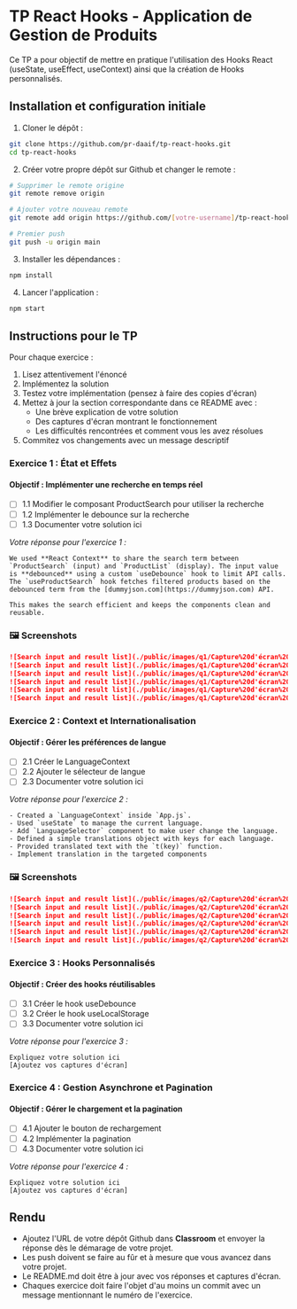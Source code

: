 # TP React Hooks - Application de Gestion de Produits

Ce TP a pour objectif de mettre en pratique l'utilisation des Hooks React (useState, useEffect, useContext) ainsi que la création de Hooks personnalisés.

## Installation et configuration initiale

1. Cloner le dépôt :
```bash
git clone https://github.com/pr-daaif/tp-react-hooks.git
cd tp-react-hooks
```

2. Créer votre propre dépôt sur Github et changer le remote :
```bash
# Supprimer le remote origine
git remote remove origin

# Ajouter votre nouveau remote
git remote add origin https://github.com/[votre-username]/tp-react-hooks.git

# Premier push
git push -u origin main
```

3. Installer les dépendances :
```bash
npm install
```

4. Lancer l'application :
```bash
npm start
```

## Instructions pour le TP

Pour chaque exercice :
1. Lisez attentivement l'énoncé
2. Implémentez la solution
3. Testez votre implémentation (pensez à faire des copies d'écran)
4. Mettez à jour la section correspondante dans ce README avec :
   - Une brève explication de votre solution
   - Des captures d'écran montrant le fonctionnement
   - Les difficultés rencontrées et comment vous les avez résolues
5. Commitez vos changements avec un message descriptif

### Exercice 1 : État et Effets 
#### Objectif : Implémenter une recherche en temps réel

- [ ] 1.1 Modifier le composant ProductSearch pour utiliser la recherche
- [ ] 1.2 Implémenter le debounce sur la recherche
- [ ] 1.3 Documenter votre solution ici

_Votre réponse pour l'exercice 1 :_

```
We used **React Context** to share the search term between `ProductSearch` (input) and `ProductList` (display). The input value is **debounced** using a custom `useDebounce` hook to limit API calls. The `useProductSearch` hook fetches filtered products based on the debounced term from the [dummyjson.com](https://dummyjson.com) API.

This makes the search efficient and keeps the components clean and reusable.
```

### 🖼️ Screenshots

```markdown
![Search input and result list](./public/images/q1/Capture%20d'écran%202025-08-12%20195502.png)
![Search input and result list](./public/images/q1/Capture%20d'écran%202025-08-12%20195525.png)
![Search input and result list](./public/images/q1/Capture%20d'écran%202025-08-12%20195548.png)
![Search input and result list](./public/images/q1/Capture%20d'écran%202025-08-12%20195604.png)
![Search input and result list](./public/images/q1/Capture%20d'écran%202025-08-12%20195631.png)
![Search input and result list](./public/images/q1/Capture%20d'écran%202025-08-12%20195639.png)
```

### Exercice 2 : Context et Internationalisation
#### Objectif : Gérer les préférences de langue

- [ ] 2.1 Créer le LanguageContext
- [ ] 2.2 Ajouter le sélecteur de langue
- [ ] 2.3 Documenter votre solution ici

_Votre réponse pour l'exercice 2 :_
```
- Created a `LanguageContext` inside `App.js`.
- Used `useState` to manage the current language.
- Add `LanguageSelector` component to make user change the language.
- Defined a simple translations object with keys for each language.
- Provided translated text with the `t(key)` function.
- Implement translation in the targeted components

```

### 🖼️ Screenshots

```markdown
![Search input and result list](./public/images/q2/Capture%20d'écran%202025-08-13%20082212.png)
![Search input and result list](./public/images/q2/Capture%20d'écran%202025-08-13%20082314.png)
![Search input and result list](./public/images/q2/Capture%20d'écran%202025-08-13%20084457.png)
![Search input and result list](./public/images/q2/Capture%20d'écran%202025-08-13%20084510.png)
![Search input and result list](./public/images/q2/Capture%20d'écran%202025-08-13%20084521.png)
![Search input and result list](./public/images/q2/Capture%20d'écran%202025-08-13%20084537.png)
```

### Exercice 3 : Hooks Personnalisés
#### Objectif : Créer des hooks réutilisables

- [ ] 3.1 Créer le hook useDebounce
- [ ] 3.2 Créer le hook useLocalStorage
- [ ] 3.3 Documenter votre solution ici

_Votre réponse pour l'exercice 3 :_
```
Expliquez votre solution ici
[Ajoutez vos captures d'écran]
```

### Exercice 4 : Gestion Asynchrone et Pagination
#### Objectif : Gérer le chargement et la pagination

- [ ] 4.1 Ajouter le bouton de rechargement
- [ ] 4.2 Implémenter la pagination
- [ ] 4.3 Documenter votre solution ici

_Votre réponse pour l'exercice 4 :_
```
Expliquez votre solution ici
[Ajoutez vos captures d'écran]
```

## Rendu

- Ajoutez l'URL de votre dépôt Github dans  **Classroom** et envoyer la réponse dès le démarage de votre projet.
- Les push doivent se faire au fûr et à mesure que vous avancez dans votre projet.
- Le README.md doit être à jour avec vos réponses et captures d'écran. 
- Chaques exercice doit faire l'objet d'au moins un commit avec un message mentionnant le numéro de l'exercice.
